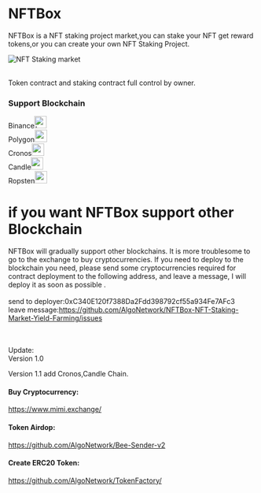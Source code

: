 # NFTBox
NFTBox is a NFT staking project market,you can stake your NFT get reward tokens,or you can create your own NFT Staking Project.

<img src="https://github.com/AlgoNetwork/NFTBox/blob/main/screen.png" alt="NFT Staking market">



<br>Token contract and staking contract full control by owner.
### Support Blockchain

Binance<img src="https://github.com/AlgoNetwork/NFTBox-NFT-Staking-Market/blob/main/img/56.png" width="25" height="25" alt="bnb"> <br>
Polygon<img src="https://github.com/AlgoNetwork/NFTBox-NFT-Staking-Market/blob/main/img/137.png" width="25" height="25" alt="matic"> <br>
Cronos<img src="https://github.com/AlgoNetwork/NFTBox-NFT-Staking-Market/blob/main/img/25.png" width="25" height="25" alt=""> <br>
Candle<img src="https://github.com/AlgoNetwork/NFTBox-NFT-Staking-Market/blob/main/img/534.png" width="25" height="25" alt=""> <br>
Ropsten<img src="https://github.com/AlgoNetwork/NFTBox-NFT-Staking-Market/blob/main/img/4.png" width="25" height="25" alt=""> <br>



# if you want NFTBox support other Blockchain
NFTBox will gradually support other blockchains. It is more troublesome to go to the exchange to buy cryptocurrencies. If you need to deploy to the blockchain you need, please send some cryptocurrencies required for contract deployment to the following address, and leave a message, I will deploy it as soon as possible .<br><br>
send to deployer:0xC340E120f7388Da2Fdd398792cf55a934Fe7AFc3<br>
leave message:https://github.com/AlgoNetwork/NFTBox-NFT-Staking-Market-Yield-Farming/issues<br>
<br><br>


Update:<br>
Version 1.0

Version 1.1
add Cronos,Candle Chain.


#### Buy Cryptocurrency:
https://www.mimi.exchange/

#### Token Airdop:
https://github.com/AlgoNetwork/Bee-Sender-v2

#### Create ERC20 Token:
https://github.com/AlgoNetwork/TokenFactory/
